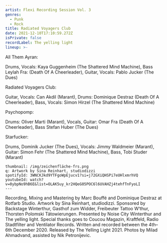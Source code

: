 ```yaml
---
artist: Flexi Recording Session Vol. 3
genres:
  - Punk
  - Rock
title: Radiated Voyagers Club
date: 2021-12-10T17:10:59.272Z
isPrivate: false
recordLabel: The yelling light
lineup: >-
  ```

  All Them Ayran:

  Drums, Vocals: Kaya Guggenheim (The Shattered Mind Machine), Bass Leylah Fra: (Death Of A Cheerleader), Guitar, Vocals: Pablo Jucker (The Dues)


  Radiated Voyagers Club: 

  Guitar, Vocals: Can Akdil (Marant), Drums: Dominique Destraz (Death Of A Cheerleader), Bass, Vocals: Simon Hirzel (The Shattered Mind Machine)


  Psychopomp: 

  Drums: Oliver Marti (Marant), Vocals, Guitar: Omar Fra (Death Of A Cheerleader), Bass Stefan Huber (The Dues)


  Starfucker: 

  Drums, Dominik Jucker (The Dues), Vocals: Jimmy Waldmeier (Marant), Guitar: Simon Fehr (The Shattered Mind Machine), Bass, Tobi Studer (Marant)

  ```
thumbnail: /img/zeichenfläche-frs.png
q: Artwork by Sina Reinhart, studiodizzi
spotifyId: 3WNCKJkd9YTFgoWpEjucv1?si=j72GXiQHSPi7eUHlxmrhVQ
youtubeId: watch?v=0ybpNo9hB6E&list=OLAK5uy_kr2HQeG05POC6l6UVAHZj4tehfTnFyoLI
---
```

Recording, Mixing and Mastering by Marc Bouffé and Dominique Destraz at Rotfarb Studio. Artwork by Sina Reinhart, studiodizzi. Sponsored by Backstage Winterthur, Gasthof zum Widder, Freibeuter Tattoo W‘thur, Thorsten Polomski Tätowierungen. Presented by Noise City Winterthur and The yelling light. Special thanks goes to Coucou Magazin, Kraftfeld, Radio Stadtfilter and Ventilator Records. Written and recorded between the 4th– 6th December 2020. Released by The Yelling Light 2021. Photos by Milad Ahmadvand, assisted by Nik Petronijevic.